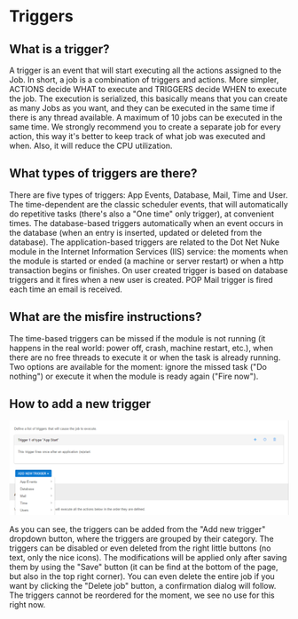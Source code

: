 # Triggers


## What is a trigger?


A trigger is an event that will start executing all the actions assigned to the Job. In short, a job is a combination of triggers and actions. More simpler, ACTIONS decide WHAT to execute and TRIGGERS decide WHEN to execute the job. The execution is serialized, this basically means that you can create as many Jobs as you want, and they can be executed in the same time if there is any thread available. A maximum of 10 jobs can be executed in the same time. We strongly recommend you to create a separate job for every action, this way it's better to keep track of what job was executed and when. Also, it will reduce the CPU utilization.


## What types of triggers are there?


There are five types of triggers: App Events, Database, Mail, Time and User. The time-dependent are the classic scheduler events, that will automatically do repetitive tasks (there's also a "One time" only trigger), at convenient times. The database-based triggers automatically when an event occurs in the database (when an entry is inserted, updated or deleted from the database). The application-based triggers are related to the Dot Net Nuke module in the Internet Information Services (IIS) service: the moments when the module is started or ended (a machine or server restart) or when a http transaction begins or finishes. On user created trigger is based on database triggers and it fires when a new user is created. POP Mail trigger is fired each time an email is received.


## What are the misfire instructions?


The time-based triggers can be missed if the module is not running (it happens in the real world: power off, crash, machine restart, etc.), when there are no free threads to execute it or when the task is already running. Two options are available for the moment: ignore the missed task ("Do nothing") or execute it when the module is ready again ("Fire now").


## How to add a new trigger


![](2016-04-15_1645.png)

As you can see, the triggers can be added from the "Add new trigger" dropdown button, where the triggers are grouped by their category. The triggers can be disabled or even deleted from the right little buttons (no text, only the nice icons). The modifications will be applied only after saving them by using the "Save" button (it can be find at the bottom of the page, but also in the top right corner). You can even delete the entire job if you want by clicking the "Delete job" button, a confirmation dialog will follow. The triggers cannot be reordered for the moment, we see no use for this right now.
